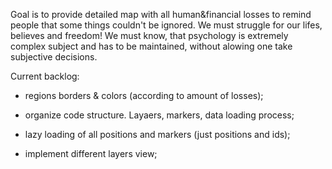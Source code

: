 Goal is to provide detailed map with all human&financial losses to remind people that some things couldn't be ignored. We must struggle for our lifes, believes and freedom! 
We must know, that psychology is extremely complex subject and has to be maintained, without alowing one take subjective decisions.

Current backlog:
  - regions borders & colors (according to amount of losses);

  - organize code structure. Layaers, markers, data loading process;

  - lazy loading of all positions and markers (just positions and ids);

  - implement different layers view;
